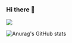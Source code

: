 ### Hi there 👋

<!--
**Lunecid/Lunecid** is a ✨ _special_ ✨ repository because its `README.md` (this file) appears on your GitHub profile.

Here are some ideas to get you started:




- 🔭 I’m currently working on ... 
- 🌱 I’m currently learning ... Python and Data Analyzing
- 👯 I’m looking to collaborate on ...
- 🤔 I’m looking for help with ...
- 💬 Ask me about ...
- 📫 How to reach me: ...
- 😄 Pronouns: ...
- ⚡ Fun fact: ...
-->


<a href="(https://www.instagram.com/lunecid/" target="_blank"><img src="https://img.shields.io/badge/Instagram-White?style=flat-square&logo=instagram&logoColor=E4405F"/></a>

![Anurag's GitHub stats](https://github-readme-stats.vercel.app/api?username=Lunecid&show_icons=true&theme=radical)
